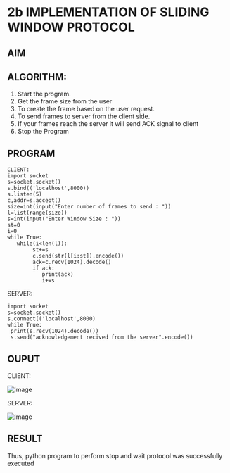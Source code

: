 # 2b IMPLEMENTATION OF SLIDING WINDOW PROTOCOL
## AIM
## ALGORITHM:
1. Start the program.
2. Get the frame size from the user
3. To create the frame based on the user request.
4. To send frames to server from the client side.
5. If your frames reach the server it will send ACK signal to client
6. Stop the Program
## PROGRAM
```
CLIENT:
import socket
s=socket.socket()
s.bind(('localhost',8000))
s.listen(5)
c,addr=s.accept()
size=int(input("Enter number of frames to send : "))
l=list(range(size))
s=int(input("Enter Window Size : "))
st=0
i=0
while True:
   while(i<len(l)):
        st+=s
        c.send(str(l[i:st]).encode())
        ack=c.recv(1024).decode()
        if ack:
           print(ack)
           i+=s
```
SERVER:
```
import socket
s=socket.socket()
s.connect(('localhost',8000)
while True: 
 print(s.recv(1024).decode())
 s.send("acknowledgement recived from the server".encode())
```
## OUPUT
CLIENT:

![image](https://github.com/HARISHA2006/2b_SLIDING_WINDOW_PROTOCOL/assets/148843830/9b57338c-6411-47ea-9e8a-5d9527a051b8)

SERVER:

![image](https://github.com/HARISHA2006/2b_SLIDING_WINDOW_PROTOCOL/assets/148843830/435329b0-86b2-4121-bb44-e472aea59fc0)

## RESULT
Thus, python program to perform stop and wait protocol was successfully executed

